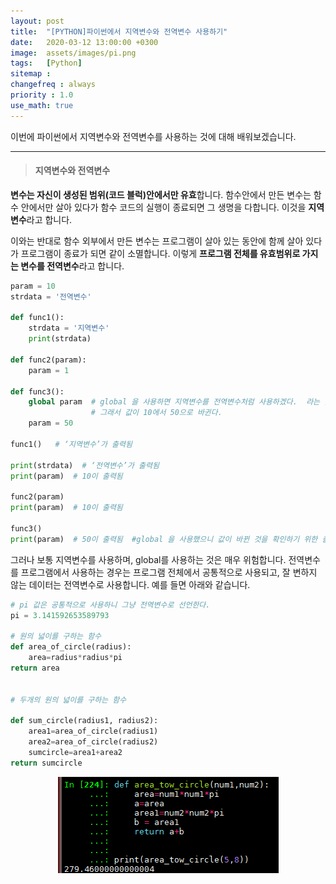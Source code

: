 ```yaml
---
layout: post
title:  "[PYTHON]파이썬에서 지역변수와 전역변수 사용하기"
date:   2020-03-12 13:00:00 +0300
image:  assets/images/pi.png
tags:   [Python]
sitemap :
changefreq : always
priority : 1.0
use_math: true
---
```


이번에 파이썬에서 지역변수와 전역변수를 사용하는 것에 대해 배워보겠습니다. 


--------


> #### 지역변수와 전역변수 


**변수는 자신이 생성된 범위(코드 블럭)안에서만 유효**합니다. 함수안에서 만든 변수는 함수 안에서만 살아 있다가 함수 코드의 실행이 종료되면 그 생명을 다합니다. 이것을 **지역변수**라고 합니다. 

이와는 반대로 함수 외부에서 만든 변수는 프로그램이 살아 있는 동안에 함께 살아 있다가 프로그램이 종료가 되면 같이 소멸합니다. 이렇게 **프로그램 전체를 유효범위로 가지는 변수를 전역변수**라고 합니다.


```python
param = 10
strdata = '전역변수'

def func1():
    strdata = '지역변수'
    print(strdata)
    
def func2(param):
    param = 1
    
def func3():
    global param  # global 을 사용하면 지역변수를 전역변수처럼 사용하겠다.  라는 뜻
                  # 그래서 값이 10에서 50으로 바귄다. 
    param = 50
    
func1()   # ‘지역변수’가 출력됨

print(strdata)  # ‘전역변수’가 출력됨
print(param)  # 10이 출력됨

func2(param)            
print(param)  # 10이 출력됨

func3()
print(param)  # 50이 출력됨  #global 을 사용했으니 값이 바뀐 것을 확인하기 위한 출력 
```

그러나 보통 지역변수를 사용하며, global를 사용하는 것은 매우 위험합니다. 전역변수를 프로그램에서 사용하는 경우는 프로그램 전체에서 공통적으로 사용되고, 잘 변하지 않는 데이터는 전역변수로 사용합니다. 예를 들면 아래와 같습니다.


```python
# pi 값은 공통적으로 사용하니 그냥 전역변수로 선언한다.
pi = 3.141592653589793 

# 원의 넓이를 구하는 함수 
def area_of_circle(radius):
    area=radius*radius*pi
return area


# 두개의 원의 넓이를 구하는 함수

def sum_circle(radius1, radius2):
    area1=area_of_circle(radius1)
    area2=area_of_circle(radius2)
    sumcircle=area1+area2
return sumcircle
```


<center><img src="../assets//images/pi.png" ></center>

